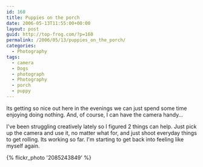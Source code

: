 ```yaml
---
id: 160
title: Puppies on the porch
date: 2006-05-13T11:55:00+00:00
layout: post
guid: http://top-frog.com/?p=160
permalink: /2006/05/13/puppies_on_the_porch/
categories:
  - Photography
tags:
  - camera
  - Dogs
  - photograph
  - Photography
  - porch
  - puppy
---
```

Its getting so nice out here in the evenings we can just spend some time enjoying doing nothing. And, of course, I can have the camera handy…

I've been struggling creatively lately so I figured 2 things can help. Just pick up the camera and use it, no matter what for, and just shoot everyday things to get rolling. Its working so far. I'm starting to get back into feeling like myself again.

{% flickr_photo '2085243849' %}
